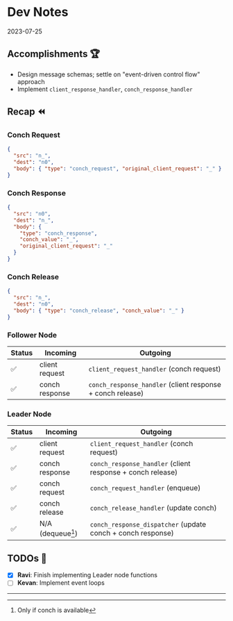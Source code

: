 # Dev Notes

2023-07-25

## Accomplishments 🏆

- Design message schemas; settle on "event-driven control flow" approach
- Implement `client_response_handler`, `conch_response_handler`

## Recap ⏪

### Conch Request

```json
{
  "src": "n_",
  "dest": "n0",
  "body": { "type": "conch_request", "original_client_request": "_" }
}
```

### Conch Response

```json
{
  "src": "n0",
  "dest": "n_",
  "body": {
    "type": "conch_response",
    "conch_value": "_",
    "original_client_request": "_"
  }
}
```

### Conch Release

```json
{
  "src": "n_",
  "dest": "n0",
  "body": { "type": "conch_release", "conch_value": "_" }
}
```

### Follower Node

| Status | Incoming       | Outgoing                                                   |
| ------ | -------------- | ---------------------------------------------------------- |
| ✅     | client request | `client_request_handler` (conch request)                   |
| ✅     | conch response | `conch_response_handler` (client response + conch release) |

### Leader Node

| Status | Incoming          | Outgoing                                                    |
| ------ | ----------------- | ----------------------------------------------------------- |
| ✅     | client request    | `client_request_handler` (conch request)                    |
| ✅     | conch response    | `conch_response_handler` (client response + conch release)  |
| ✅     | conch request     | `conch_request_handler` (enqueue)                           |
| ✅     | conch release     | `conch_release_handler` (update conch)                      |
| ✅     | N/A (dequeue[^1]) | `conch_response_dispatcher` (update conch + conch response) |

## TODOs 📝

- [x] **Ravi**: Finish implementing Leader node functions
- [ ] **Kevan**: Implement event loops

---

[^1]: Only if conch is available
